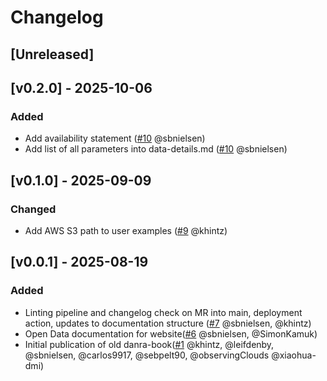 # Changelog

## [Unreleased]

## [v0.2.0] - 2025-10-06
### Added
- Add availability statement ([#10](https://github.com/dmidk/danradocs/pull/10) @sbnielsen)
- Add list of all parameters into data-details.md ([#10](https://github.com/dmidk/danradocs/pull/10) @sbnielsen)

## [v0.1.0] - 2025-09-09
### Changed
- Add AWS S3 path to user examples ([#9](https://github.com/dmidk/danradocs/pull/9) @khintz)

## [v0.0.1] - 2025-08-19
### Added
 - Linting pipeline and changelog check on MR into main, deployment action, updates to documentation structure ([#7](https://github.com/dmidk/danradocs/pull/7) @sbnielsen, @khintz)
 - Open Data documentation for website([#6](https://github.com/dmidk/danradocs/pull/6) @sbnielsen, @SimonKamuk)
 - Initial publication of old danra-book([#1](https://github.com/dmidk/danradocs/pull/1) @khintz, @leifdenby, @sbnielsen, @carlos9917, @sebpelt90, @observingClouds @xiaohua-dmi)
